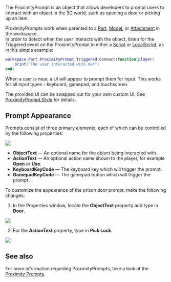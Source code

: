 The ProximityPrompt is an object that allows developers to prompt users to interact with an object in the 3D world, such as opening a door or picking up an item.

ProximityPrompts work when parented to a [Part](https://developer.roblox.com/en-us/api-reference/class/Part), [Model](https://developer.roblox.com/en-us/api-reference/class/Model), or [Attachment](https://developer.roblox.com/en-us/api-reference/class/Attachment) in the workspace.  
In order to detect when the user interacts with the object, listen for the Triggered event on the ProximityPrompt in either a [Script](https://developer.roblox.com/en-us/api-reference/class/Script) or [LocalScript](https://developer.roblox.com/en-us/api-reference/class/LocalScript), as in this simple example:

```lua
workspace.Part.ProximityPrompt.Triggered:Connect(function(player)
    print("The user interacted with me!")
end)
``` 

When a user is near, a UI will appear to prompt them for input. This works for all input types - keyboard, gamepad, and touchscreen.

The provided UI can be swapped out for your own custom UI. See [ProximityPrompt.Style](https://developer.roblox.com/en-us/api-reference/property/ProximityPrompt/Style) for details.

Prompt Appearance
-----------------

Prompts consist of three primary elements, each of which can be controlled by the following properties:

![](https://developer.roblox.com/assets/blte557f1f82d250751/ProximityPrompt-Diagram.png)

*   **ObjectText** — An optional name for the object being interacted with.
*   **ActionText** — An optional action name shown to the player, for example **Open** or **Use**.
*   **KeyboardKeyCode** — The keyboard key which will trigger the prompt.
*   **GamepadKeyCode** — The gamepad button which will trigger the prompt.

To customize the appearance of the prison door prompt, make the following changes:

1.  In the Properties window, locate the **ObjectText** property and type in **Door**.

![](https://developer.roblox.com/assets/bltce7a967fba1b5ec6/ProximityPrompt-ObjectText.png)

2.  For the **ActionText** property, type in **Pick Lock**.

![](https://developer.roblox.com/assets/bltff4e7724305b35ca/ProximityPrompt-ActionText.png)

See also
--------

For more information regarding ProximityPrompts, take a look at the [Proximity Prompts](https://developer.roblox.com/en-us/articles/proximity-prompts).
